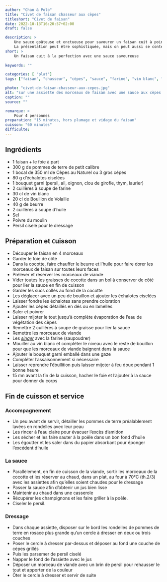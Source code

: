 ```yaml
---
author: "Chan & Polo"
title: "Civet de faisan chasseur aux cèpes"
titleshort: "Civet de faisan"
date: 2022-10-13T16:20:57+02:00
draft: false

description: >
    Une sauce goûteuse et onctueuse pour savourer un faisan cuit à point.<br>
    La présentation peut être sophistiquée, mais on peut aussi se contenter d'un dressage plus simple...
short: >
    Un faisan cuit à la perfection avec une sauce savoureuse
    
keywords: ""

categories: [ "plat"]
tags: ["faisan", "chasseur", "cèpes", "sauce", "farine", "vin blanc", "bouillon de volaile", "bouquet garni", "foie", "gibier"]

photo: "civet-de-faisan-chasseur-aux-cepes.jpg"
alt: "sur une assiette des morceaux de faisan avec une sauce aux cèpes et des pommes de terre"
caption: ""
source: ""

remarque: >
    Pour 4 personnes
preparation: "15 minutes, hors plumage et vidage du faisan"
cuisson: "60 minutes"
difficulte:
---
```



## Ingrédients
- 1 faisan + le foie à part
- 300 g de pommes de terre de petit calibre
- 1 bocal de 350 ml de Cèpes au Naturel ou 3 gros cèpes
- 80 g d’échalotes ciselées
- 1 bouquet garni (persil, ail, oignon, clou de girofle, thym, laurier)
- 2 cuillères à soupe de farine
- 30 cl de vin blanc
- 20 cl de Bouillon de Volaille
- 40 g de beurre
- 2 cuillères à soupe d’huile
- Sel
- Poivre du moulin
- Persil ciselé pour le dressage
## Préparation et `C`uisson
- Découper le faisan en 4 morceaux
- Garder le foie de côté
- Dans la cocotte, faire chauffer le beurre et l’huile pour faire dorer les morceaux de faisan sur toutes leurs faces
- Prélever et réserver les morceaux de viande
- Vider toutes les graisses de cocotte dans un bol à conserver de côté pour lier la sauce en fin de cuisson
- Garder les sucs collés au fond de la cocotte
- Les déglacer avec un peu de bouillon et ajouter les échalotes ciselées
- Laisser fondre les échalotes sans prendre coloration
- Ajouter les cèpes détaillés en dés ou en lamelles
- Saler et poivrer
- Laisser mijoter le tout jusqu’à complète évaporation de l’eau de végétation des cèpes
- Remettre 2 cuillères à soupe de graisse pour lier la sauce
- Remettre les morceaux de viande
- Les *[singer](https://chefsimon.com/articles/lexique-singer)* avec la farine (saupoudrer)
- Mouiller au vin blanc et compléter le niveau avec le reste de bouillon pour que les morceaux de viande baignent dans la sauce
- Ajouter le bouquet garni emballé dans une gaze
- Compléter l’assaisonnement si nécessaire
- Laisser reprendre l’ébullition puis laisser mijoter à feu doux pendant 1 bonne heure
- 15 mn avant la fin de la cuisson, hacher le foie et l’ajouter à la sauce pour donner du corps
## Fin de cuisson et service
### Accompagnement
- Un peu avant de servir, détailler les pommes de terre préalablement lavées en rondelles avec leur peau
- Les rincer à l’eau claire pour évacuer l’excès d’amidon
- Les sécher et les faire sauter à la poêle dans un bon fond d’huile
- Les égoutter et les saler dans du papier absorbant pour éponger l’excédent d’huile
### La sauce
- Parallèlement, en fin de cuisson de la viande, sortir les morceaux de la cocotte et les réserver au chaud, dans un plat, au four à 70°C (th.2/3) avec les assiettes afin qu’elles soient chaudes pour le dressage
- Passer la sauce afin d’obtenir un jus bien lisse
- Maintenir au chaud dans une casserole
- Récupérer les champignons et les faire griller à la poêle.
- Ciseler le persil.
### Dressage
- Dans chaque assiette, disposer sur le bord les rondelles de pommes de terre en rosace plus grande qu’un cercle à dresser en deux ou trois couches
- Poser le cercle à dresser par-dessus et déposer au fond une couche de cèpes grillés
- Puis les parsemer de persil ciselé
- Napper le fond de l’assiette avec le jus
- Déposer un morceau de viande avec un brin de persil pour rehausser le tout et apporter de la couleur
- Ôter le cercle à dresser et servir de suite
